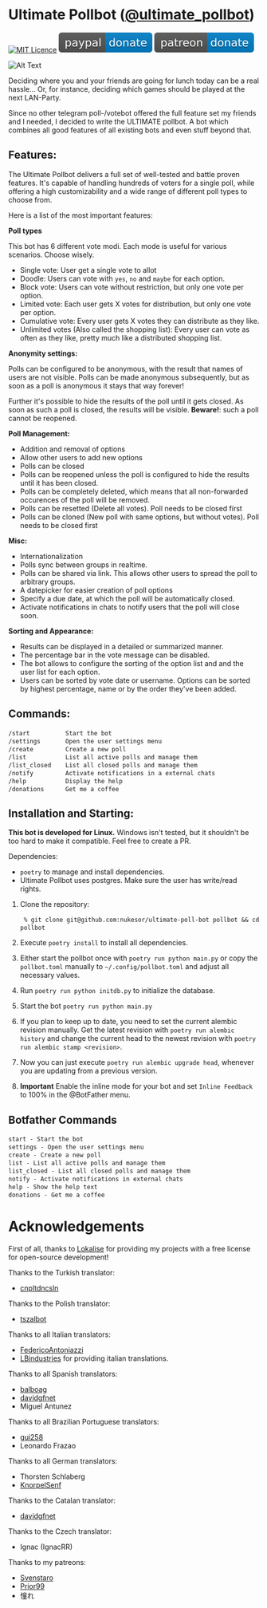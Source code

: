 # Ultimate Pollbot ([@ultimate_pollbot](https://t.me/ultimate_pollbot))


[![MIT Licence](https://img.shields.io/badge/license-MIT-success.svg)](https://github.com/Nukesor/pollbot/blob/master/LICENSE.md)
[![Paypal](https://github.com/Nukesor/images/blob/master/paypal-donate-blue.svg)](https://www.paypal.me/arnebeer/)
[![Patreon](https://github.com/Nukesor/images/blob/master/patreon-donate-blue.svg)](https://www.patreon.com/nukesor)


![Alt Text](https://github.com/Nukesor/images/blob/master/pollbot.gif)

Deciding where you and your friends are going for lunch today can be a real hassle...
Or, for instance, deciding which games should be played at the next LAN-Party.

Since no other telegram poll-/votebot offered the full feature set my friends and I needed, I decided to write the ULTIMATE pollbot. A bot which combines all good features of all existing bots and even stuff beyond that.


## Features:
The Ultimate Pollbot delivers a full set of well-tested and battle proven features.
It's capable of handling hundreds of voters for a single poll, while offering a high customizability and a wide range of different poll types to choose from.

Here is a list of the most important features:

**Poll types**

This bot has 6 different vote modi. Each mode is useful for various scenarios. Choose wisely.

- Single vote: User get a single vote to allot
- Doodle: Users can vote with `yes`, `no` and `maybe` for each option.
- Block vote: Users can vote without restriction, but only one vote per option.
- Limited vote: Each user gets X votes for distribution, but only one vote per option.
- Cumulative vote: Every user gets X votes they can distribute as they like.
- Unlimited votes (Also called the shopping list): Every user can vote as often as they like, pretty much like a distributed shopping list.

**Anonymity settings:**

Polls can be configured to be anonymous, with the result that names of users are not visible.
Polls can be made anonymous subsequently, but as soon as a poll is anonymous it stays that way forever!

Further it's possible to hide the results of the poll until it gets closed.
As soon as such a poll is closed, the results will be visible. **Beware!**: such a poll cannot be reopened.

**Poll Management:**
- Addition and removal of options
- Allow other users to add new options
- Polls can be closed
- Polls can be reopened unless the poll is configured to hide the results until it has been closed.
- Polls can be completely deleted, which means that all non-forwarded occurences of the poll will be removed.
- Polls can be resetted (Delete all votes). Poll needs to be closed first
- Polls can be cloned (New poll with same options, but without votes). Poll needs to be closed first


**Misc:**
- Internationalization
- Polls sync between groups in realtime.
- Polls can be shared via link. This allows other users to spread the poll to arbitrary groups.
- A datepicker for easier creation of poll options
- Specify a due date, at which the poll will be automatically closed.
- Activate notifications in chats to notify users that the poll will close soon.


**Sorting and Appearance:**

- Results can be displayed in a detailed or summarized manner.
- The percentage bar in the vote message can be disabled.
- The bot allows to configure the sorting of the option list and and the user list for each option.
- Users can be sorted by vote date or username. Options can be sorted by highest percentage, name or by the order they've been added.

## Commands:

    /start          Start the bot
    /settings       Open the user settings menu
    /create         Create a new poll
    /list           List all active polls and manage them
    /list_closed    List all closed polls and manage them
    /notify         Activate notifications in a external chats
    /help           Display the help
    /donations      Get me a coffee


## Installation and Starting:
**This bot is developed for Linux.** Windows isn't tested, but it shouldn't be too hard to make it compatible. Feel free to create a PR.

Dependencies: 
- `poetry` to manage and install dependencies.
- Ultimate Pollbot uses postgres. Make sure the user has write/read rights.


1. Clone the repository:

        % git clone git@github.com:nukesor/ultimate-poll-bot pollbot && cd pollbot

2. Execute `poetry install` to install all dependencies.
3. Either start the pollbot once with `poetry run python main.py` or copy the `pollbot.toml` manually to `~/.config/pollbot.toml` and adjust all necessary values.
4. Run `poetry run python initdb.py` to initialize the database.
5. Start the bot `poetry run python main.py`

6. If you plan to keep up to date, you need to set the current alembic revision manually.
Get the latest revision with `poetry run alembic history` and change the current head to the newest revision with `poetry run alembic stamp <revision>`.
7. Now you can just execute `poetry run alembic upgrade head`, whenever you are updating from a previous version.
8. **Important** Enable the inline mode for your bot and set `Inline Feedback` to 100% in the @BotFather menu.



## Botfather Commands

    start - Start the bot
    settings - Open the user settings menu
    create - Create a new poll
    list - List all active polls and manage them
    list_closed - List all closed polls and manage them
    notify - Activate notifications in external chats
    help - Show the help text
    donations - Get me a coffee


# Acknowledgements

First of all, thanks to [Lokalise](https://lokalise.co) for providing my projects with a free license for open-source development!

Thanks to the Turkish translator:
- [cnpltdncsln](https://github.com/cnpltdncsln)

Thanks to the Polish translator:
- [tszalbot](https://github.com/tszalbot)

Thanks to all Italian translators:
- [FedericoAntoniazzi](https://github.com/FedericoAntoniazzi)
- [LBindustries](https://github.com/LBindustries) for providing italian translations.  

Thanks to all Spanish translators:
- [balboag](https://github.com/balboag)
- [davidgfnet](https://github.com/davidgfnet)
- Miguel Antunez 

Thanks to all Brazilian Portuguese translators:
- [gui258](https://github.com/gui258)
- Leonardo Frazao

Thanks to all German translators:
- Thorsten Schlaberg 
- [KnorpelSenf](https://github.com/KnorpelSenf)

Thanks to the Catalan translator:
- [davidgfnet](https://github.com/davidgfnet)

Thanks to the Czech translator:
- Ignac (IgnacRR)

Thanks to my patreons:

- [Svenstaro](https://github.com/Svenstaro)
- [Prior99](https://github.com/prior99)
- 憧れ
